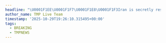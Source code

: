 ```yaml
---
headline: "\U0001F1EE\U0001F1F7\U0001F1E8\U0001F1F3Iran is secretly restoring its missile program with supplies from China.\n\nDespite the UN snapback sanctions, since the end of September 2,000 tons of sodium perchlorate from China — a key component for producing solid fuel used in Iranian medium-range missiles — have arrived at the port of Bandar Abbas- CNN."
author_name: TMP Live Team
timestamp: '2025-10-29T19:26:10.315495+00:00'
tags:
  - BREAKING
  - TMPNEWS
---
```


